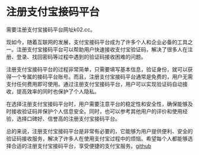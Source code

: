 # 注册支付宝接码平台

需要注册支付宝接码平台网址k02.cc。

现如今，随着互联网的发展，支付宝接码平台成为了许多个人和企业必备的工具之一。注册支付宝接码平台可以帮助用户快速接收支付宝验证码，解决了很多人在注册、登录、找回密码等过程中遇到的验证码接收困难的问题。

注册支付宝接码平台的过程非常简单，只需要填写基本信息，验证身份，就可以获得一个专属的接码平台账号。而且，注册支付宝接码平台通常是免费的，用户无需支付任何费用即可使用。通过注册支付宝接码平台，用户可以实现验证码自动接收，提高效率的同时也保护了个人隐私。

在选择注册支付宝接码平台时，用户需要注意平台的稳定性和安全性，确保能够及时接收验证码并保护个人信息安全。同时，也可以参考其他用户的评价和使用经验，选择口碑好、信誉高的注册支付宝接码平台。

总的来说，注册支付宝接码平台是非常有必要的，它能够为用户提供便利、安全的验证码接收服务，解决了许多人在使用支付宝过程中的烦恼。希望每个人都能够选择合适的注册支付宝接码平台，享受便捷的支付宝服务。[github](https://github.com)